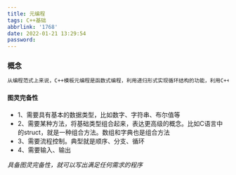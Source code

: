 ```yaml
---
title: 元编程
tags: C++基础
abbrlink: '1768'
date: 2022-01-21 13:29:54
password:
---
```






###  概念



~~~tex
从编程范式上来说，C++模板元编程是函数式编程，利用递归形式实现循环结构的功能，利用C++模板特化提供了条件判断能力，这两点使得其具有和普通语言一样的能力（图灵完备性）
~~~



#### 图灵完备性

* 1、需要具有基本的数据类型，比如数字、字符串、布尔值等
* 2、需要某种方法，将基础类型组合起来，表达更高级的概念。比如C语言中的struct，就是一种组合方法。数组和字典也是组合方法
* 3、需要流程控制。典型就是顺序、分支、循环
* 4、需要输入、输出





*具备图灵完备性，就可以写出满足任何需求的程序*

